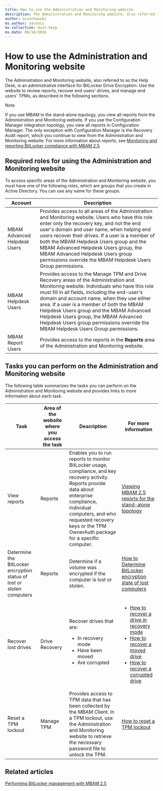 ```yaml
---
title: How to use the Administration and Monitoring website
description: The Administration and Monitoring website, also referred to as the Help Desk, is an administrative interface for BitLocker Drive Encryption.
author: aczechowski
ms.author: aaroncz
ms.collection: must-keep
ms.date: 06/16/2016
---
```


# How to use the Administration and Monitoring website

The Administration and Monitoring website, also referred to as the Help Desk, is an administrative interface for BitLocker Drive Encryption. Use the website to review reports, recover end users' drives, and manage end users' TPMs, as described in the following sections.

> [!NOTE]
> If you use MBAM in the stand-alone topology, you view all reports from the Administration and Monitoring website. If you use the Configuration Manager integration topology, you view all reports in Configuration Manager. The only exception with Configuration Manager is the Recovery Audit report, which you continue to view from the Administration and Monitoring website. For more information about reports, see [Monitoring and reporting BitLocker compliance with MBAM 2.5](monitoring-and-reporting-bitlocker-compliance-with-mbam-25.md).

## Required roles for using the Administration and Monitoring website

To access specific areas of the Administration and Monitoring website, you must have one of the following roles, which are groups that you create in Active Directory. You can use any name for these groups.

| Account | Description |
|--|--|
| MBAM Advanced Helpdesk Users | Provides access to all areas of the Administration and Monitoring website. Users who have this role enter only the recovery key, and not the end user's domain and user name, when helping end users recover their drives. If a user is a member of both the MBAM Helpdesk Users group and the MBAM Advanced Helpdesk Users group, the MBAM Advanced Helpdesk Users group permissions override the MBAM Helpdesk Users Group permissions. |
| MBAM Helpdesk Users | Provides access to the Manage TPM and Drive Recovery areas of the Administration and Monitoring website. Individuals who have this role must fill in all fields, including the end-user's domain and account name, when they use either area. If a user is a member of both the MBAM Helpdesk Users group and the MBAM Advanced Helpdesk Users group, the MBAM Advanced Helpdesk Users group permissions override the MBAM Helpdesk Users Group permissions. |
| MBAM Report Users | Provides access to the reports in the **Reports** area of the Administration and Monitoring website. |

## Tasks you can perform on the Administration and Monitoring website

The following table summarizes the tasks you can perform on the Administration and Monitoring website and provides links to more information about each task.

| Task | Area of the website where you access the task | Description | For more information |
|--|--|--|--|
| View reports | Reports | Enables you to run reports to monitor BitLocker usage, compliance, and key recovery activity. Reports provide data about enterprise compliance, individual computers, and who requested recovery keys or the TPM OwnerAuth package for a specific computer. | [Viewing MBAM 2.5 reports for the stand-alone topology](viewing-mbam-25-reports-for-the-stand-alone-topology.md) |
| Determine the BitLocker encryption status of lost or stolen computers | Reports | Determine if a volume was encrypted if the computer is lost or stolen. | [How to Determine BitLocker encryption state of lost computers](how-to-determine-bitlocker-encryption-state-of-lost-computers-mbam-25.md) |
| Recover lost drives | Drive Recovery | Recover drives that are: <ul><li>In recovery mode</li><li>Have been moved</li><li>Are corrupted</li></ul> | <ul><li>[How to recover a drive in recovery mode](how-to-recover-a-drive-in-recovery-mode-mbam-25.md)</li><li>[How to recover a moved drive](how-to-recover-a-moved-drive-mbam-25.md)</li><li>[How to recover a corrupted drive](how-to-recover-a-corrupted-drive-mbam-25.md)</li></ul> |
| Reset a TPM lockout | Manage TPM | Provides access to TPM data that has been collected by the MBAM Client. In a TPM lockout, use the Administration and Monitoring website to retrieve the necessary password file to unlock the TPM. | [How to reset a TPM lockout](how-to-reset-a-tpm-lockout-mbam-25.md) |

## Related articles

[Performing BitLocker management with MBAM 2.5](performing-bitlocker-management-with-mbam-25.md)
